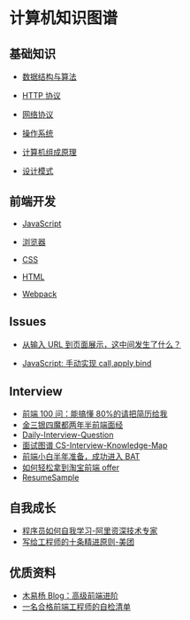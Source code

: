 # 计算机知识图谱

## 基础知识

- [数据结构与算法](https://github.com/zhangzhongjiang/Data-Structures-Algorithms)

- [HTTP 协议](/Notes/HTTP.md)

- [网络协议](/Notes/Network.md)

- [操作系统](/Notes/OperatingSystem.md)

- [计算机组成原理](/Notes/Basic.md)

- [设计模式](/Notes/DesignPatterns.md)

## 前端开发

- [JavaScript](/Notes/JavaScript.md)

- [浏览器](/Notes/Browser.md)

- [CSS](/Notes/CSS.md)

- [HTML](/Notes/HTML.md)

- [Webpack](/Notes/Webpack.md)

## Issues

- [从输入 URL 到页面展示，这中间发生了什么？](/Issues/从输入URL到页面展示.md)

- [JavaScript: 手动实现 call,apply,bind](/Code/JS/手动实现call_apply_bind.js)

<!-- ## 后端开发 -->

<!-- - Node

  - [Node.js 实战](https://github.com/zhangzhongjiang/Node.js-in-Action)
  - [Node Hapi 项目实战](https://github.com/zhangzhongjiang/node_hapi)
  - [如何正确的学习 Node.js](https://github.com/i5ting/How-to-learn-node-correctly) -->

<!-- - Java

  - [后端架构师技术图谱](https://github.com/xingshaocheng/architect-awesome)
  - [Java 学习/面试指南](https://github.com/Snailclimb/JavaGuide)
  - [互联网 Java 工程师进阶知识完全扫盲](https://github.com/doocs/advanced-java)
  - [stackoverflow 上 Java 相关回答整理翻译](https://github.com/giantray/stackoverflow-java-top-qa) -->

## Interview

- [前端 100 问：能搞懂 80%的请把简历给我](https://github.com/yygmind/blog/issues/43)
- [金三银四魔都两年半前端面经](https://juejin.im/post/5cb87f9df265da03555c78ec)
- [Daily-Interview-Question](https://github.com/Advanced-Frontend/Daily-Interview-Question)
- [面试图谱 CS-Interview-Knowledge-Map](https://github.com/InterviewMap/CS-Interview-Knowledge-Map)
- [前端小白半年准备，成功进入 BAT](https://github.com/brickspert/blog/issues/16)
- [如何轻松拿到淘宝前端 offer](https://juejin.im/post/5bbc54a2e51d450e5a7445b4)
- [ResumeSample](https://github.com/geekcompany/ResumeSample)

## 自我成长

- [程序员如何自我学习-阿里资深技术专家](https://mp.weixin.qq.com/s/VlpOzxc2NB1Usbr0IJMTIQ)
- [写给工程师的十条精进原则-美团](https://zhuanlan.zhihu.com/p/42262128)

## 优质资料

- [木易杨 Blog：高级前端进阶](https://github.com/yygmind/blog)
- [一名合格前端工程师的自检清单](https://juejin.im/post/5cc1da82f265da036023b628)
